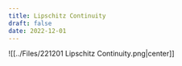 ```yaml
---
title: Lipschitz Continuity
draft: false
date: 2022-12-01
---
```


![[../Files/221201 Lipschitz Continuity.png|center]]



